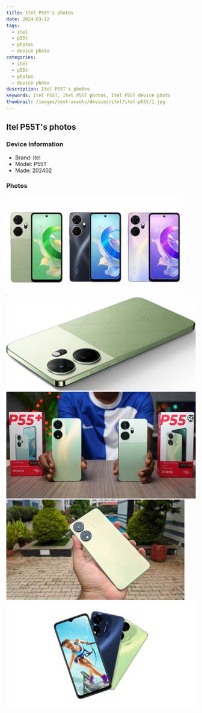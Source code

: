 ```yaml
---
title: Itel P55T's photos
date: 2024-03-12
tags: 
  - itel
  - p55t
  - photos
  - device photo
categories: 
  - itel
  - p55t
  - photos
  - device photo
description: Itel P55T's photos
keywords: Itel P55T, Itel P55T photos, Itel P55T device photo
thumbnail: /images/best-assets/devices/itel/itel-p55t/1.jpg
---
```


## Itel P55T's photos

### Device Information

- Brand: Itel
- Model: P55T
- Made: 202402

### Photos

![/images/best-assets/devices/itel/itel-p55t/1.jpg](/images/best-assets/devices/itel/itel-p55t/1.jpg)
![/images/best-assets/devices/itel/itel-p55t/2.jpg](/images/best-assets/devices/itel/itel-p55t/2.jpg)
![/images/best-assets/devices/itel/itel-p55t/3.jpg](/images/best-assets/devices/itel/itel-p55t/3.jpg)
![/images/best-assets/devices/itel/itel-p55t/4.jpg](/images/best-assets/devices/itel/itel-p55t/4.jpg)
![/images/best-assets/devices/itel/itel-p55t/5.jpg](/images/best-assets/devices/itel/itel-p55t/5.jpg)
